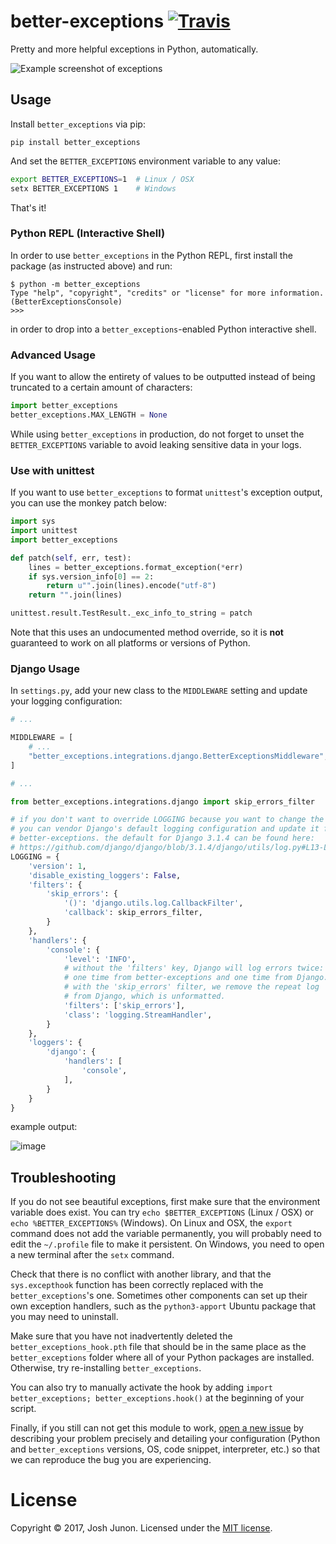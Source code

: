 # better-exceptions [![Travis](https://img.shields.io/travis/Qix-/better-exceptions.svg?style=flat-square)](https://travis-ci.org/Qix-/better-exceptions)

Pretty and more helpful exceptions in Python, automatically.

![Example screenshot of exceptions](screenshot.png)

## Usage

Install `better_exceptions` via pip:

```console
pip install better_exceptions
```

And set the `BETTER_EXCEPTIONS` environment variable to any value:

```bash
export BETTER_EXCEPTIONS=1  # Linux / OSX
setx BETTER_EXCEPTIONS 1    # Windows
```

That's it!

### Python REPL (Interactive Shell)

In order to use `better_exceptions` in the Python REPL, first install the package (as instructed above) and run:

```console
$ python -m better_exceptions
Type "help", "copyright", "credits" or "license" for more information.
(BetterExceptionsConsole)
>>>
```

in order to drop into a `better_exceptions`-enabled Python interactive shell.

### Advanced Usage

If you want to allow the entirety of values to be outputted instead of being truncated to a certain amount of characters:

```python
import better_exceptions
better_exceptions.MAX_LENGTH = None
```

While using `better_exceptions` in production, do not forget to unset the `BETTER_EXCEPTIONS` variable to avoid leaking sensitive data in your logs.

### Use with unittest

If you want to use `better_exceptions` to format `unittest`'s exception output, you can use the monkey patch below:

```python
import sys
import unittest
import better_exceptions

def patch(self, err, test):
    lines = better_exceptions.format_exception(*err)
    if sys.version_info[0] == 2:
        return u"".join(lines).encode("utf-8")
    return "".join(lines)

unittest.result.TestResult._exc_info_to_string = patch
```

Note that this uses an undocumented method override, so it is **not** guaranteed to work on all platforms or versions of Python.

### Django Usage

In `settings.py`, add your new class to the `MIDDLEWARE` setting and update your logging configuration:

```python
# ...

MIDDLEWARE = [
    # ...
    "better_exceptions.integrations.django.BetterExceptionsMiddleware",
]

# ...

from better_exceptions.integrations.django import skip_errors_filter

# if you don't want to override LOGGING because you want to change the default,
# you can vendor Django's default logging configuration and update it for
# better-exceptions. the default for Django 3.1.4 can be found here:
# https://github.com/django/django/blob/3.1.4/django/utils/log.py#L13-L63
LOGGING = {
    'version': 1,
    'disable_existing_loggers': False,
    'filters': {
        'skip_errors': {
            '()': 'django.utils.log.CallbackFilter',
            'callback': skip_errors_filter,
        }
    },
    'handlers': {
        'console': {
            'level': 'INFO',
            # without the 'filters' key, Django will log errors twice:
            # one time from better-exceptions and one time from Django.
            # with the 'skip_errors' filter, we remove the repeat log
            # from Django, which is unformatted.
            'filters': ['skip_errors'],
            'class': 'logging.StreamHandler',
        }
    },
    'loggers': {
        'django': {
            'handlers': [
                'console',
            ],
        }
    }
}
```

example output:

![image](https://user-images.githubusercontent.com/157132/56871937-5a07b480-69f1-11e9-9fd5-fac12382ebb7.png)

## Troubleshooting

If you do not see beautiful exceptions, first make sure that the environment variable does exist. You can try `echo $BETTER_EXCEPTIONS` (Linux / OSX) or `echo %BETTER_EXCEPTIONS%` (Windows). On Linux and OSX, the `export` command does not add the variable permanently, you will probably need to edit the `~/.profile` file to make it persistent. On Windows, you need to open a new terminal after the `setx` command.

Check that there is no conflict with another library, and that the `sys.excepthook` function has been correctly replaced with the `better_exceptions`'s one. Sometimes other components can set up their own exception handlers, such as the `python3-apport` Ubuntu package that you may need to uninstall.

Make sure that you have not inadvertently deleted the `better_exceptions_hook.pth` file that should be in the same place as the `better_exceptions` folder where all of your Python packages are installed. Otherwise, try re-installing `better_exceptions`.

You can also try to manually activate the hook by adding `import better_exceptions; better_exceptions.hook()` at the beginning of your script.

Finally, if you still can not get this module to work, [open a new issue](https://github.com/Qix-/better-exceptions/issues/new) by describing your problem precisely and detailing your configuration (Python and `better_exceptions` versions, OS, code snippet, interpreter, etc.) so that we can reproduce the bug you are experiencing.

# License

Copyright &copy; 2017, Josh Junon. Licensed under the [MIT license](LICENSE.txt).
